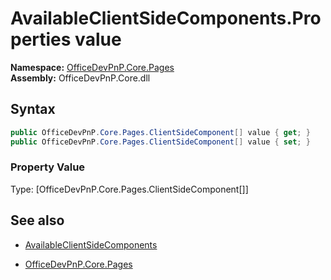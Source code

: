 # AvailableClientSideComponents.Properties value
**Namespace:** [OfficeDevPnP.Core.Pages](OfficeDevPnP.Core.Pages.md)  
**Assembly:** OfficeDevPnP.Core.dll  
## Syntax
```C#
public OfficeDevPnP.Core.Pages.ClientSideComponent[] value { get; }
public OfficeDevPnP.Core.Pages.ClientSideComponent[] value { set; }
```

### Property Value
Type: [OfficeDevPnP.Core.Pages.ClientSideComponent[]] 

## See also
- [AvailableClientSideComponents](AvailableClientSideComponents.md) 

- [OfficeDevPnP.Core.Pages](OfficeDevPnP.Core.Pages.md)

